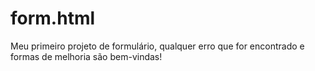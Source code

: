 # form.html
Meu primeiro projeto de formulário, qualquer erro que for encontrado e formas de melhoria são bem-vindas!
